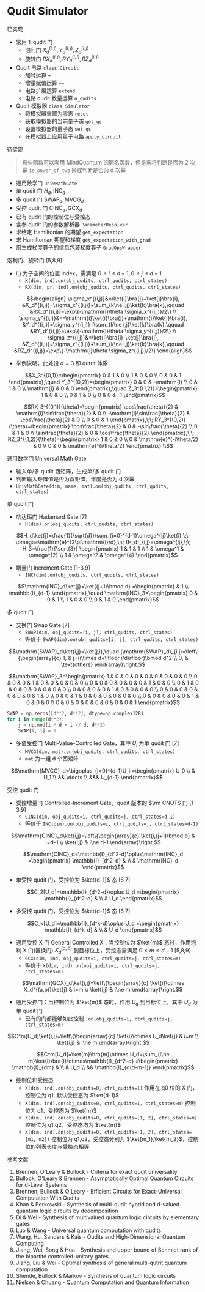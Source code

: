 # Qudit Simulator

已实现

- 常用 1-qudit 门
    - 泡利门 $X_d^{(i,j)},Y_d^{(i,j)},Z_d^{(i,j)}$ 
    - 旋转门 $RX_d^{(i,j)},RY_d^{(i,j)},RZ_d^{(i,j)}$ 
- Qudit 电路 `class Circuit` 
    - 加号运算 `+` 
    - 增量赋值运算 `+=` 
    - 电路扩展运算 `extend` 
    - 电路 qudit 数量运算 `n_qudits` 
- Qudit 模拟器 `class Simulator` 
    - 将模拟器重置为零态 `reset` 
    - 获取模拟器的当前量子态 `get_qs` 
    - 设置模拟器的量子态 `set_qs` 
    - 在模拟器上应用量子电路 `apply_circuit` 



待实现

> 有些函数可以套用 MindQuantum 的同名函数，但是需将判断是否为 2 次幂 `is_power_of_two` 换成判断是否为 d 次幂

- 通用数学门 `UnivMathGate` 
- 单 qudit 门 $H_d,\,\mathrm{INC}_d$ 
- 多 qudit 门 $\mathrm{SWAP}_d,\,\mathrm{MVCG}_d$ 
- 受控 qudit 门 $\mathrm{CINC}_d,\,\mathrm{GCX}_d$ 
- 已有 qudit 门的控制位与受控态
- 含参 qudit 门的参数解析器 `ParameterResolver` 
- 求给定 Hamiltonian 的期望 `get_expectation` 
- 求 Hamiltonian 期望和梯度 `get_expectation_with_grad` 
- 用生成梯度算子的信息包装梯度算子 `GradOpsWrapper` 



泡利门、旋转门 [5,8,9]

- $i,j$ 为子空间的位置 index，需满足 $0\le i\le d-1,\,0\le j\le d-1$ 
  - `X(dim, ind).on(obj_qudits, ctrl_qudits, ctrl_states)` 
  - `RX(dim, pr, ind).on(obj_qudits, ctrl_qudits, ctrl_states)` 
```math
\begin{align}
\sigma_x^{(i,j)}&=\ket{i}\bra{j}+\ket{j}\bra{i},
&X_d^{(i,j)}=\sigma_x^{(i,j)}+\sum_{k\ne i,j}\ket{k}\bra{k},\qquad
&RX_d^{(i,j)}=\exp\{-\mathrm{i}\theta \sigma_x^{(i,j)}/2\} \\
\sigma_y^{(i,j)}&=-\mathrm{i}\ket{i}\bra{j}+\mathrm{i}\ket{j}\bra{i},
&Y_d^{(i,j)}=\sigma_y^{(i,j)}+\sum_{k\ne i,j}\ket{k}\bra{k},\qquad
&RY_d^{(i,j)}=\exp\{-\mathrm{i}\theta \sigma_y^{(i,j)}/2\} \\
\sigma_z^{(i,j)}&=\ket{i}\bra{i}-\ket{j}\bra{j},
&Z_d^{(i,j)}=\sigma_z^{(i,j)}+\sum_{k\ne i,j}\ket{k}\bra{k},\qquad
&RZ_d^{(i,j)}=\exp\{-\mathrm{i}\theta \sigma_z^{(i,j)}/2\}
\end{align}
```
- 举例说明，此处设 $d=3$ 即 qutrit 体系
```math
X_3^{(0,1)}=\begin{pmatrix}
0 & 1 & 0 \\ 1 & 0 & 0 \\ 0 & 0 & 1
\end{pmatrix},\quad
Y_3^{(0,2)}=\begin{pmatrix}
0 & 0 & -\mathrm{i} \\ 0 & 1 & 0 \\ \mathrm{i} & 0 & 0
\end{pmatrix},\quad
Z_3^{(1,2)}=\begin{pmatrix}
1 & 0 & 0 \\ 0 & 1 & 0 \\ 0 & 0 & -1
\end{pmatrix}
```
```math
RX_3^{(0,1)}(\theta)=\begin{pmatrix}
\cos\frac{\theta}{2} & -\mathrm{i}\sin\frac{\theta}{2} & 0 \\
-\mathrm{i}\sin\frac{\theta}{2} & \cos\frac{\theta}{2} & 0 \\
0 & 0 & 1
\end{pmatrix},\;\;
RY_3^{(0,2)}(\theta)=\begin{pmatrix}
\cos\frac{\theta}{2} & 0 & -\sin\frac{\theta}{2} \\ 0 & 1 & 0 \\ \sin\frac{\theta}{2} & 0 & \cos\frac{\theta}{2}
\end{pmatrix},\;\;
RZ_3^{(1,2)}(\theta)=\begin{pmatrix}
1 & 0 & 0 \\ 0 & \mathrm{e}^{-i\theta/2} & 0 \\ 0 & 0 & \mathrm{e}^{i\theta/2}
\end{pmatrix} \\
```



通用数学门 Universal Math Gate

- 输入单/多 qudit 酉矩阵，生成单/多 qudit 门
- 判断输入矩阵值是否为酉矩阵，维度是否为 d 次幂
- `UnivMathGate(dim, name, mat).on(obj_qudits, ctrl_qudits, ctrl_states)`

单 qudit 门

- 哈达玛门 Hadamard Gate [7]
  - `H(dim).on(obj_qudits, ctrl_qudits, ctrl_states)` 
```math
H_d\ket{j}=\frac{1}{\sqrt{d}}\sum_{i=0}^{d-1}\omega^{ij}\ket{i},\;\; \omega=\mathrm{e}^{2\pi\mathrm{i}/d},\;\;
(H_d)_{i,j}=\omega^{ij},\;\;
H_3=\frac{1}{\sqrt{3}}
\begin{pmatrix}
1 & 1 & 1 \\
1 & \omega^1 & \omega^{2} \\
1 & \omega^2 & \omega^{4}
\end{pmatrix}
```

- 增量门 Increment Gate [1-3,9]
  - `INC(dim).on(obj_qudits, ctrl_qudits, ctrl_states)` 
```math
\mathrm{INC}_d\ket{j}=\ket{(j+1)\bmod d}
=\begin{pmatrix}
& 1 \\ \mathbb{I}_{d-1}
\end{pmatrix},\quad
\mathrm{INC}_3=\begin{pmatrix}
0 & 0 & 1 \\ 1 & 0 & 0 \\ 0 & 1 & 0
\end{pmatrix}
```

多 qudit 门

- 交换门 Swap Gate [7]
  - `SWAP(dim, obj_qudits=[i, j], ctrl_qudits, ctrl_states)` 
  - 等价于 `SWAP(dim).on(obj_qudits=[i, j], ctrl_qudits, ctrl_states)` 
```math
\mathrm{SWAP}_d\ket{i,j}=\ket{j,i},\quad
(\mathrm{SWAP}_d)_{i,j}=\left\{\begin{array}{c}
1, & j=(i\times d+\lfloor i/d\rfloor)\bmod d^2 \\
0, & \text{others}
\end{array}\right.
```
```math
\mathrm{SWAP}_3=\begin{pmatrix}
1 & 0 & 0 & 0 & 0 & 0 & 0 & 0 & 0 \\
0 & 0 & 0 & 1 & 0 & 0 & 0 & 0 & 0 \\
0 & 0 & 0 & 0 & 0 & 0 & 1 & 0 & 0 \\
0 & 1 & 0 & 0 & 0 & 0 & 0 & 0 & 0 \\
0 & 0 & 0 & 0 & 1 & 0 & 0 & 0 & 0 \\
0 & 0 & 0 & 0 & 0 & 0 & 0 & 1 & 0 \\
0 & 0 & 1 & 0 & 0 & 0 & 0 & 0 & 0 \\
0 & 0 & 0 & 0 & 0 & 1 & 0 & 0 & 0 \\
0 & 0 & 0 & 0 & 0 & 0 & 0 & 0 & 1
\end{pmatrix}
```
```python
SWAP = np.zeros([d**2, d**2], dtype=np.complex128)
for i in range(d**2):
    j = np.mod(i * d + i // d, d**2)
    SWAP[i, j] = 1
```

- 多值受控门 Multi-Value-Controlled Gate，其中 $U_i$ 为单 qudit 门 [7]
  - `MVCG(dim, mat).on(obj_qudits, ctrl_qudits, ctrl_states)` 
  - `mat` 为一组 d 个酉矩阵
```math
\mathrm{MVCG}_d=\bigoplus_{i=0}^{d-1}U_i
=\begin{pmatrix}
U_0 \\ & U_1 \\ && \ddots \\ &&& U_{d-1}
\end{pmatrix}
```

受控 qudit 门

- 受控增量门 Controlled-Increment Gate，qudit 版本的 $\rm CNOT$ 门 [1-3,9]
  - `CINC(dim, obj_qudits=i, ctrl_qudits=j, ctrl_states=d-1)` 
  - 等价于 `INC(dim).on(obj_qudits=i, ctrl_qudits=j, ctrl_states=d-1)` 
```math
\mathrm{CINC}_d\ket{i,j}=\left\{\begin{array}{c}
\ket{i,(j+1)\bmod d} & i=d-1 \\
\ket{i,j} & i\ne d-1
\end{array}\right.
```
```math
\mathrm{CINC}_d=\mathbb{I}_{d^2-d}\oplus\mathrm{INC}_d
=\begin{pmatrix}
\mathbb{I}_{d^2-d} & \\ & \mathrm{INC}_d
\end{pmatrix}
```

- 单受控 qudit 门，受控位为 $\ket{d-1}$ 态 [6,7]
```math
C_2[U_d]=\mathbb{I}_{d^2-d}\oplus U_d
=\begin{pmatrix}
\mathbb{I}_{d^2-d} & \\ & U_d
\end{pmatrix}
```

- 多受控 qudit 门，受控位为 $\ket{d-1}$ 态 [6,7]
```math
C_k[U_d]=\mathbb{I}_{d^k-d}\oplus U_d
=\begin{pmatrix}
\mathbb{I}_{d^k-d} & \\ & U_d
\end{pmatrix}
```

- 通用受控 X 门 General Controlled X：当控制位为 $\ket{m}$ 态时，作用泡利 X 门(置换门) $X_d^{(a,b)}$ 到目标位上，受控态需满足 $0\le m\le d-1$ [5,8,9]
  - `GCX(dim, ind, obj_qudits=i, ctrl_qudits=j, ctrl_states=m)`
  - 等价于 `X(dim, ind).on(obj_qudits=i, ctrl_qudits=j, ctrl_states=m)` 
```math
\mathrm{GCX}_d\ket{i,j}=\left\{\begin{array}{c}
\ket{i}\otimes X_d^{(a,b)}\ket{j} & i=m \\
\ket{i,j} & i\ne m
\end{array}\right.
```

- 通用受控门：当控制位为 $\ket{m}$ 态时，作用 $U_d$ 到目标位上，其中 $U_d$ 为单 qudit 门
  - 已有的门都能够如此控制 `.on(obj_qudits=i, ctrl_qudits=j, ctrl_states=m)` 
```math
C^m[U_d]\ket{i,j}=\left\{\begin{array}{c}
\ket{i}\otimes U_d\ket{j} & i=m \\
\ket{i,j} & i\ne m
\end{array}\right.
```
```math
C^m[U_d]=\ket{m}\bra{m}\otimes U_d+\sum_{i\ne m}\ket{i}\bra{i}\otimes\mathbb{I}_{d^2-d}
=\begin{pmatrix}
\mathbb{I}_{dm} & \\ & U_d \\ && \mathbb{I}_{d(d-m-1)}
\end{pmatrix}
```

- 控制位和受控态
  - `X(dim, ind).on(obj_qudits=0, ctrl_qudits=1)` 作用在 q0 位的 X 门，控制位为 q1, 默认受控态为 $\ket{d-1}$ 
  - `X(dim, ind).on(obj_qudits=0, ctrl_qudits=1, ctrl_states=m)` 控制位为 q1，受控态为 $\ket{m}$ 
  - `X(dim, ind).on(obj_qudits=0, ctrl_qudits=[1, 2], ctrl_states=m)` 控制位为 q1,q2，受控态均为 $\ket{m}$ 
  - `X(dim, ind).on(obj_qudits=0, ctrl_qudits=[1, 2], ctrl_states=[m1, m2])` 控制位为 q1,q2，受控态分别为 $\ket{m_1},\ket{m_2}$，控制位的列表长度与受控态相等



参考文献

1. Brennen, O'Leary & Bullock - Criteria for exact qudit universality
2. Bullock, O'Leary & Brennen - Asymptotically Optimal Quantum Circuits for d-Level Systems
3. Brennen, Bullock & O'Leary - Efficient Circuits for Exact-Universal Computation With Qudits
4. Khan & Perkowski - Synthesis of multi-qudit hybrid and d-valued quantum logic circuits by decomposition
5. Di & Wei - Synthesis of multivalued quantum logic circuits by elementary gates
6. Luo & Wang - Universal quantum computation with qudits
7. Wang, Hu, Sanders & Kais - Qudits and High-Dimensional Quantum Computing
8. Jiang, Wei, Song & Hua - Synthesis and upper bound of Schmidt rank of the bipartite controlled-unitary gates
9. Jiang, Liu & Wei - Optimal synthesis of general multi-qutrit quantum computation
10. Shende, Bullock & Markov - Synthesis of quantum logic circuits
11. Nielsen & Chuang - Quantum Computation and Quantum Information